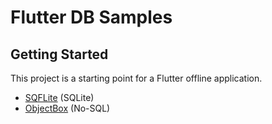 # Flutter DB Samples

## Getting Started

This project is a starting point for a Flutter offline application.

- [SQFLite](https://github.com/MortezaNedaei/Flutter-DB-Samples/tree/sqflite) (SQLite)
- [ObjectBox](https://github.com/MortezaNedaei/Flutter-DB-Samples/tree/objectbox) (No-SQL)
